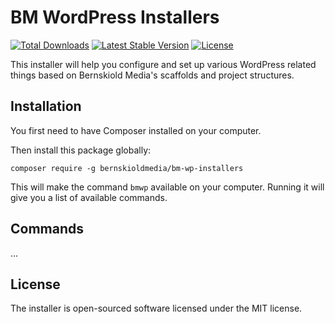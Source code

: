 # BM WordPress Installers

<a href="https://packagist.org/packages/bernskioldmedia/bm-wp-installers"><img src="https://img.shields.io/packagist/dt/bernskioldmedia/bm-wp-installers" alt="Total Downloads"></a>
<a href="https://packagist.org/packages/bernskioldmedia/bm-wp-installers"><img src="https://img.shields.io/packagist/v/bernskioldmedia/bm-wp-installers" alt="Latest Stable Version"></a>
<a href="https://packagist.org/packages/bernskioldmedia/bm-wp-installers"><img src="https://img.shields.io/packagist/l/bernskioldmedia/bm-wp-installers" alt="License"></a>

This installer will help you configure and set up various WordPress related things based on Bernskiold Media's scaffolds and project structures.

## Installation

You first need to have Composer installed on your computer.

Then install this package globally:

`composer require -g bernskioldmedia/bm-wp-installers`

This will make the command `bmwp` available on your computer.
Running it will give you a list of available commands.

## Commands

...

## License

The installer is open-sourced software licensed under the MIT license.
